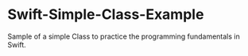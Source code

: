 # Swift-Simple-Class-Example
Sample of a simple Class to practice the programming fundamentals in Swift.
